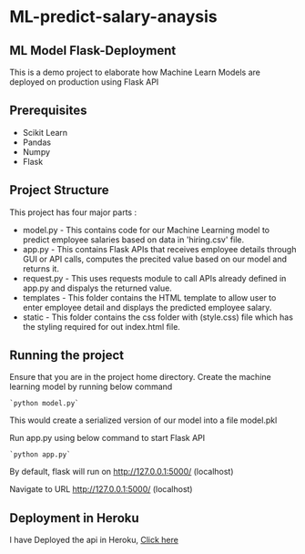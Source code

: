 # ML-predict-salary-anaysis

## ML Model Flask-Deployment
This is a demo project to elaborate how Machine Learn Models are deployed on production using Flask API

## Prerequisites

* Scikit Learn
* Pandas
* Numpy
* Flask

## Project Structure
This project has four major parts :

* model.py - This contains code for our Machine Learning model to predict employee salaries based on data in 'hiring.csv' file.
* app.py - This contains Flask APIs that receives employee details through GUI or API calls, computes the precited value based on our model and returns it.
* request.py - This uses requests module to call APIs already defined in app.py and dispalys the returned value.
* templates - This folder contains the HTML template to allow user to enter employee detail and displays the predicted employee salary.
* static - This folder contains the css folder with (style.css) file which has the styling required for out index.html file.

## Running the project
Ensure that you are in the project home directory. Create the machine learning model by running below command
  
    `python model.py`
  
This would create a serialized version of our model into a file model.pkl

Run app.py using below command to start Flask API 

    `python app.py`
  
By default, flask will run on http://127.0.0.1:5000/ (localhost)

Navigate to URL http://127.0.0.1:5000/ (localhost)

## Deployment in Heroku

I have Deployed the api in Heroku, [Click here](https://ml-salary-prediction.herokuapp.com/)
